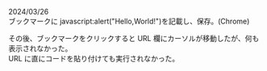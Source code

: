 2024/03/26  
ブックマークに javascript:alert("Hello,World!")を記載し、保存。(Chrome)

その後、ブックマークをクリックすると URL 欄にカーソルが移動したが、何も表示されなかった。  
URL に直にコードを貼り付けても実行されなかった。
